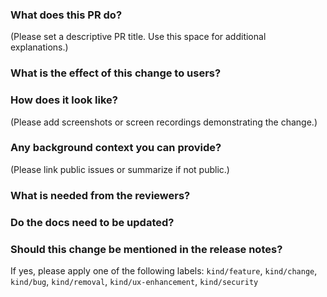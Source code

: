 ### What does this PR do?

(Please set a descriptive PR title. Use this space for additional explanations.)

### What is the effect of this change to users?

### How does it look like?

(Please add screenshots or screen recordings demonstrating the change.)

### Any background context you can provide?

(Please link public issues or summarize if not public.)

### What is needed from the reviewers?

### Do the docs need to be updated?

### Should this change be mentioned in the release notes?

If yes, please apply one of the following labels: `kind/feature`, `kind/change`, `kind/bug`, `kind/removal`, `kind/ux-enhancement`, `kind/security`
